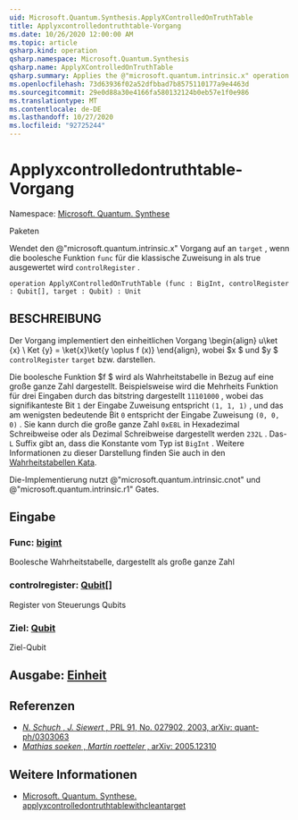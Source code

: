 ```yaml
---
uid: Microsoft.Quantum.Synthesis.ApplyXControlledOnTruthTable
title: Applyxcontrolledontruthtable-Vorgang
ms.date: 10/26/2020 12:00:00 AM
ms.topic: article
qsharp.kind: operation
qsharp.namespace: Microsoft.Quantum.Synthesis
qsharp.name: ApplyXControlledOnTruthTable
qsharp.summary: Applies the @"microsoft.quantum.intrinsic.x" operation on `target`, if the Boolean function `func` evaluates to true for the classical assignment in `controlRegister`.
ms.openlocfilehash: 73d63936f02a52dfbbad7b8575110177a9e4463d
ms.sourcegitcommit: 29e0d88a30e4166fa580132124b0eb57e1f0e986
ms.translationtype: MT
ms.contentlocale: de-DE
ms.lasthandoff: 10/27/2020
ms.locfileid: "92725244"
---
```

# <a name="applyxcontrolledontruthtable-operation"></a>Applyxcontrolledontruthtable-Vorgang

Namespace: [Microsoft. Quantum. Synthese](xref:Microsoft.Quantum.Synthesis)

Paketen [](https://nuget.org/packages/)


Wendet den @"microsoft.quantum.intrinsic.x" Vorgang auf an `target` , wenn die boolesche Funktion `func` für die klassische Zuweisung in als true ausgewertet wird `controlRegister` .

```qsharp
operation ApplyXControlledOnTruthTable (func : BigInt, controlRegister : Qubit[], target : Qubit) : Unit
```


## <a name="description"></a>BESCHREIBUNG

Der Vorgang implementiert den einheitlichen Vorgang \begin{align} u\ket {x} \ Ket {y} = \ket{x}\ket{y \oplus f (x)} \end{align}, wobei $x $ und $y $ `controlRegister` `target` bzw. darstellen.

Die boolesche Funktion $f $ wird als Wahrheitstabelle in Bezug auf eine große ganze Zahl dargestellt.
Beispielsweise wird die Mehrheits Funktion für drei Eingaben durch das bitstring dargestellt `11101000` , wobei das signifikanteste Bit `1` der Eingabe Zuweisung entspricht `(1, 1, 1)` , und das am wenigsten bedeutende Bit `0` entspricht der Eingabe Zuweisung `(0, 0, 0)` .
Sie kann durch die große ganze Zahl `0xE8L` in Hexadezimal Schreibweise oder als Dezimal Schreibweise dargestellt werden `232L` .  Das- `L` Suffix gibt an, dass die Konstante vom Typ ist `BigInt` .
Weitere Informationen zu dieser Darstellung finden Sie auch in den [Wahrheitstabellen Kata](https://github.com/microsoft/QuantumKatas/tree/main/TruthTables).

Die-Implementierung nutzt @"microsoft.quantum.intrinsic.cnot" und @"microsoft.quantum.intrinsic.r1" Gates.

## <a name="input"></a>Eingabe

### <a name="func--bigint"></a>Func: [bigint](xref:microsoft.quantum.lang-ref.bigint)

Boolesche Wahrheitstabelle, dargestellt als große ganze Zahl


### <a name="controlregister--qubit"></a>controlregister: [Qubit](xref:microsoft.quantum.lang-ref.qubit)[]

Register von Steuerungs Qubits


### <a name="target--qubit"></a>Ziel: [Qubit](xref:microsoft.quantum.lang-ref.qubit)

Ziel-Qubit



## <a name="output--unit"></a>Ausgabe: [Einheit](xref:microsoft.quantum.lang-ref.unit)



## <a name="references"></a>Referenzen

- [*N. Schuch* , *J. Siewert* , PRL 91, No. 027902, 2003, arXiv: quant-ph/0303063](https://arxiv.org/abs/quant-ph/0303063)
- [*Mathias soeken* , *Martin roetteler* , arXiv: 2005.12310](https://arxiv.org/abs/2005.12310)

## <a name="see-also"></a>Weitere Informationen

- [Microsoft. Quantum. Synthese. applyxcontrolledontruthtablewithcleantarget](xref:Microsoft.Quantum.Synthesis.ApplyXControlledOnTruthTableWithCleanTarget)